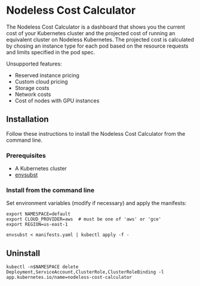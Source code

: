 # Nodeless Cost Calculator

The Nodeless Cost Calculator is a dashboard that shows you the current cost of your Kubernetes cluster and the projected cost of running an equivalent cluster on Nodeless Kubernetes. The projected cost is calculated by chosing an instance type for each pod based on the resource requests and limits specified in the pod spec.

Unsupported features:

* Reserved instance pricing
* Custom cloud pricing
* Storage costs
* Network costs
* Cost of nodes with GPU instances

## Installation

Follow these instructions to install the Nodeless Cost Calculator from the command line.

### Prerequisites

- A Kubernetes cluster
- [envsubst](https://www.gnu.org/software/gettext/manual/html_node/envsubst-Invocation.html)

### Install from the command line

Set environment variables (modify if necessary) and apply the manifests:

    export NAMESPACE=default
    export CLOUD_PROVIDER=aws  # must be one of 'aws' or 'gce'
    export REGION=us-east-1

    envsubst < manifests.yaml | kubectl apply -f -

## Uninstall

    kubectl -n$NAMESPACE delete Deployment,ServiceAccount,ClusterRole,ClusterRoleBinding -l app.kubernetes.io/name=nodeless-cost-calculator